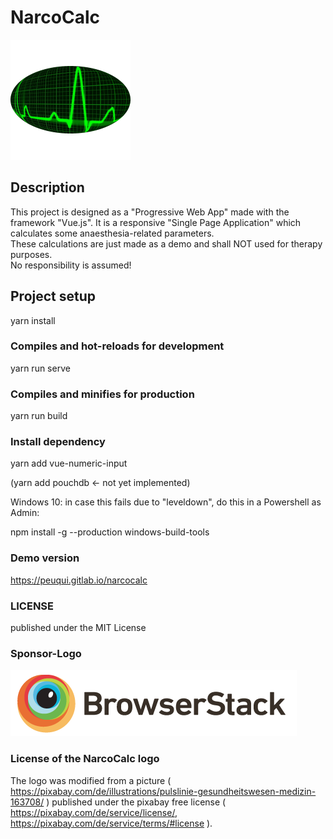 # NarcoCalc

![image info](public/img/icons/android-chrome-192x192.png)

[comment]: # "Bild: Modified: gemeinfrei - PublicDomainPictures/ Pixabay / CC0"
[comment]: # "Modified from: https://pixabay.com/illustrations/pulse-trace-healthcare-medicine-163708/"
[comment]: # 'Pixabay-Lizenz: "You can copy, modify, distribute, and use the images, even for commercial purposes, all without asking for permission or giving credits to the artist. However, depicted content may still be protected by trademarks, publicity or privacy rights." '

## Description

This project is designed as a "Progressive Web App" made with the framework "Vue.js". It is a responsive "Single Page Application" which calculates some anaesthesia-related parameters.
<br />
These calculations are just made as a demo and shall NOT used for therapy purposes.
<br />
No responsibility is assumed!

## Project setup

yarn install

### Compiles and hot-reloads for development

yarn run serve

### Compiles and minifies for production

yarn run build

### Install dependency

yarn add vue-numeric-input

(yarn add pouchdb <- not yet implemented)

Windows 10: in case this fails due to "leveldown", do this in a Powershell as Admin:

npm install -g --production windows-build-tools

### Demo version

https://peuqui.gitlab.io/narcocalc

### LICENSE

published under the MIT License

### Sponsor-Logo

![image info](public/img/BrowserStack.png)

### License of the NarcoCalc logo

The logo was modified from a picture ( https://pixabay.com/de/illustrations/pulslinie-gesundheitswesen-medizin-163708/ ) published under the pixabay free license ( https://pixabay.com/de/service/license/, https://pixabay.com/de/service/terms/#license ).
